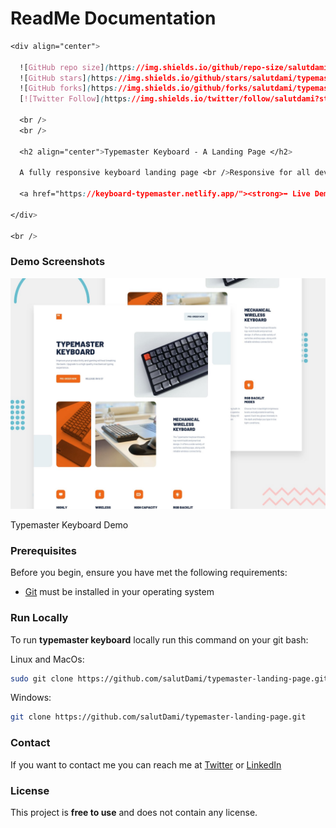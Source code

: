# ReadMe Documentation

```css
<div align="center">
  
  ![GitHub repo size](https://img.shields.io/github/repo-size/salutdami/typemaster-keyboard)
  ![GitHub stars](https://img.shields.io/github/stars/salutdami/typemaster-keyboard?style=social)
  ![GitHub forks](https://img.shields.io/github/forks/salutdami/typemaster-keyboard?style=social)
  [![Twitter Follow](https://img.shields.io/twitter/follow/salutdami?style=social)](https://twitter.com/intent/follow?screen_name=salutdami)

  <br />
  <br />

  <h2 align="center">Typemaster Keyboard - A Landing Page </h2>

  A fully responsive keyboard landing page <br />Responsive for all devices, build using HTML, CSS, and JavaScript.

  <a href="https://keyboard-typemaster.netlify.app/"><strong>➥ Live Demo</strong></a>

</div>

<br />
```

### Demo Screenshots

![Typemaster Keyboard Demo](preview.jpg "Desktop Demo")

Typemaster Keyboard Demo

### Prerequisites

Before you begin, ensure you have met the following requirements:

- [Git](https://git-scm.com/downloads) must be installed in your operating system

### Run Locally

To run **typemaster keyboard** locally run this command on your git bash: 

Linux and MacOs:

```bash
sudo git clone https://github.com/salutDami/typemaster-landing-page.git
```

Windows: 

```bash
git clone https://github.com/salutDami/typemaster-landing-page.git
```

### Contact

If you want to contact me you can reach me at [Twitter](https://twitter.com/home) or [LinkedIn](https://www.linkedin.com/in/ikuomola-stephen/)

### License

This project is **free to use** and does not contain any license.